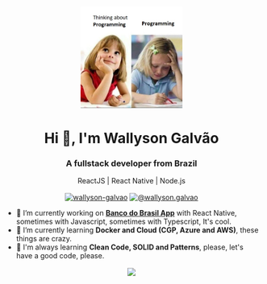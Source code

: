 <p align="center">
  <img src="https://github.com/WallysonGalvao/WallysonGalvao/blob/master/.github/programming.png" width="40%" alt="Programming" />
</p>

<h1 align="center">Hi 👋, I'm Wallyson Galvão</h1>
<h3 align="center">A fullstack developer from Brazil</h3>

<p align="center">
  ReactJS | React Native | Node.js
</p>

<p align="center">
<a href="https://linkedin.com/in/wallyson-galvao" target="blank"><img align="center" src="https://cdn.jsdelivr.net/npm/simple-icons@3.0.1/icons/linkedin.svg" alt="wallyson-galvao" height="25" width="25" /></a>
<a href="https://medium.com/@wallyson.galvao" target="blank"><img align="center" src="https://cdn.jsdelivr.net/npm/simple-icons@3.0.1/icons/medium.svg" alt="@wallyson.galvao" height="25" width="25" /></a>
</p>

- 🔭 I’m currently working on **[Banco do Brasil App](https://www.bb.com.br/pbb/pagina-inicial)** with React Native, sometimes with Javascript, sometimes with Typescript, It's cool.
- 🌱 I’m currently learning **Docker and Cloud (CGP, Azure and AWS)**, these things are crazy.
- 📝 I'm always learning **Clean Code, SOLID and Patterns**, please, let's have a good code, please.

<p align="center">
<img align='center' src="https://github-readme-stats.vercel.app/api?username=WallysonGalvao&show_icons=true&theme=tokyonight">
</p>
